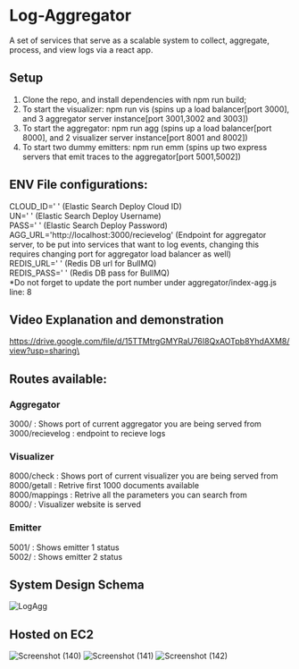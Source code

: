 # Log-Aggregator
A set of services that serve as a scalable system to collect, aggregate, process, and view logs via a react app.

## Setup
1. Clone the repo, and install dependencies with npm run build;
2. To start the visualizer: npm run vis (spins up a load balancer[port 3000], and 3 aggregator server instance[port 3001,3002 and 3003])
3. To start the aggregator: npm run agg (spins up a load balancer[port 8000], and 2 visualizer server instance[port 8001 and 8002])
4. To start two dummy emitters: npm run emm (spins up two express servers that emit traces to the aggregator[port 5001,5002])

## ENV File configurations:
CLOUD_ID=' ' (Elastic Search Deploy Cloud ID)\
UN=' ' (Elastic Search Deploy Username)\
PASS=' ' (Elastic Search Deploy Password)\
AGG_URL='http://localhost:3000/recievelog' (Endpoint for aggregator server, to be put into services that want to log events, changing this requires changing port for aggregator load balancer as well)\
REDIS_URL=' ' (Redis DB url for BullMQ)\
REDIS_PASS=' ' (Redis DB pass for BullMQ)\
*Do not forget to update the port number under aggregator/index-agg.js line: 8

## Video Explanation and demonstration
https://drive.google.com/file/d/15TTMtrgGMYRaU76I8QxAOTpb8YhdAXM8/view?usp=sharing\

## Routes available:

### Aggregator
3000/ : Shows port of current aggregator you are being served from \
3000/recievelog : endpoint to recieve logs

### Visualizer
8000/check : Shows port of current visualizer you are being served from\
8000/getall : Retrive first 1000 documents available\
8000/mappings : Retrive all the parameters you can search from\
8000/ : Visualizer website is served

### Emitter
5001/ : Shows emitter 1 status\
5002/ : Shows emitter 2 status

## System Design Schema
![LogAgg](https://github.com/AryanWadkar/Log-Aggregator/assets/85237273/d65121c4-136c-4989-997e-3384def321ac)

## Hosted on EC2
![Screenshot (140)](https://github.com/AryanWadkar/Log-Aggregator/assets/85237273/c6ff1b94-1ff1-4930-98de-f017059e2781)
![Screenshot (141)](https://github.com/AryanWadkar/Log-Aggregator/assets/85237273/2adc06e2-7721-4a87-9c5f-3974c1bda8e2)
![Screenshot (142)](https://github.com/AryanWadkar/Log-Aggregator/assets/85237273/b0147d57-a3b5-4aff-a989-bd4eedccee04)


